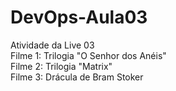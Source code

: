 # DevOps-Aula03
Atividade da Live 03<br>
Filme 1: Trilogia "O Senhor dos Anéis"<br>
Filme 2: Trilogia "Matrix"<br>
Filme 3: Drácula de Bram Stoker<br>
